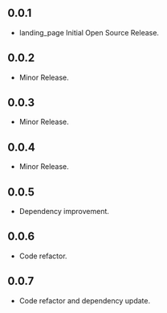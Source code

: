 ## 0.0.1

* landing_page Initial Open Source Release.

## 0.0.2

* Minor Release.

## 0.0.3

* Minor Release.

## 0.0.4

* Minor Release.

## 0.0.5

* Dependency improvement.

## 0.0.6

* Code refactor.

## 0.0.7

* Code refactor and dependency update.
